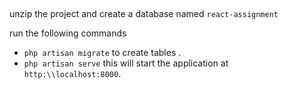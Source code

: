 
##

unzip the project and create a database named `react-assignment`

run the following commands
* `php artisan migrate` to create tables .
* `php artisan serve` this will start the application at `http:\\localhost:8000`.


